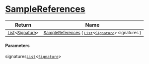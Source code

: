 # [SampleReferences](./Sampler-100663362.md)



| Return | Name | 
| --- | --- | 
| <sub>[List](https://docs.microsoft.com/en-us/dotnet/api/System.Collections.Generic.List-1)\<[Signature](./../Signature.md)></sub>| <sub>[SampleReferences](./Sampler-100663362.md) ( [`List`](https://docs.microsoft.com/en-us/dotnet/api/System.Collections.Generic.List-1)\<[`Signature`](./../Signature.md)> signatures )</sub>| <br>


#### Parameters
 signatures[`List`](https://docs.microsoft.com/en-us/dotnet/api/System.Collections.Generic.List-1)\<[`Signature`](./../Signature.md)>
